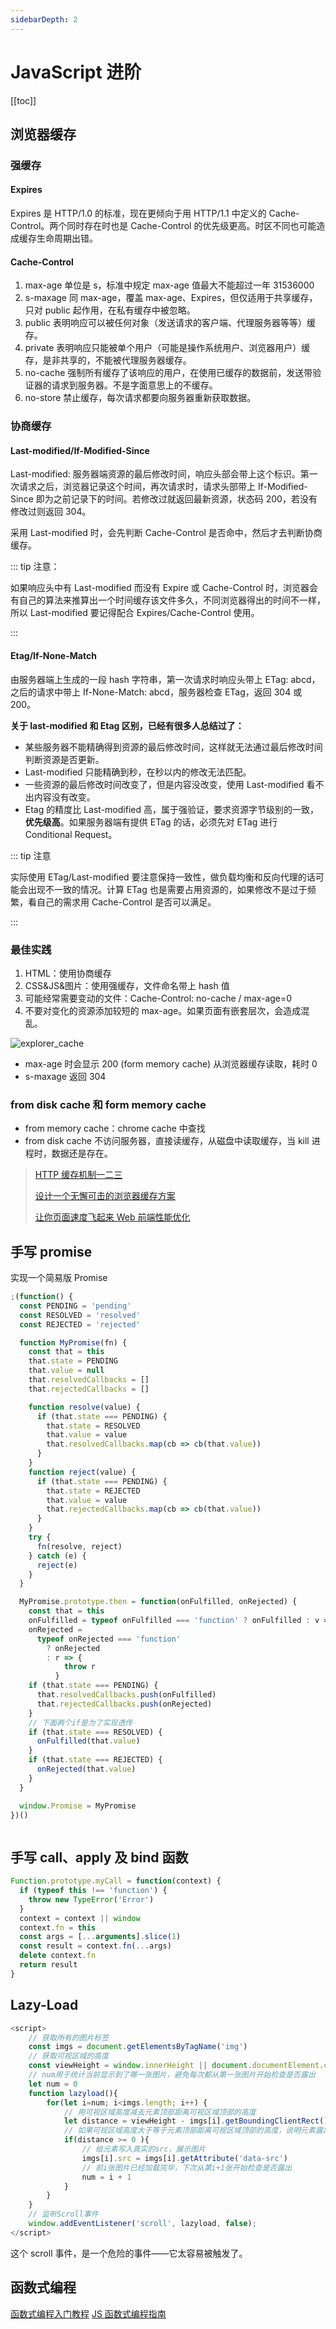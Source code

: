 ```yaml
---
sidebarDepth: 2
---
```


# JavaScript 进阶

[[toc]]

## 浏览器缓存

### 强缓存

#### Expires

Expires 是 HTTP/1.0 的标准，现在更倾向于用 HTTP/1.1 中定义的 Cache-Control。两个同时存在时也是 Cache-Control 的优先级更高。时区不同也可能造成缓存生命周期出错。

#### Cache-Control

1. max-age 单位是 s，标准中规定 max-age 值最大不能超过一年 31536000
2. s-maxage 同 max-age，覆盖 max-age、Expires，但仅适用于共享缓存，只对 public 起作用，在私有缓存中被忽略。
3. public 表明响应可以被任何对象（发送请求的客户端、代理服务器等等）缓存。
4. private 表明响应只能被单个用户（可能是操作系统用户、浏览器用户）缓存，是非共享的，不能被代理服务器缓存。
5. no-cache 强制所有缓存了该响应的用户，在使用已缓存的数据前，发送带验证器的请求到服务器。不是字面意思上的不缓存。
6. no-store 禁止缓存，每次请求都要向服务器重新获取数据。

### 协商缓存

#### Last-modified/If-Modified-Since

Last-modified: 服务器端资源的最后修改时间，响应头部会带上这个标识。第一次请求之后，浏览器记录这个时间，再次请求时，请求头部带上 If-Modified-Since 即为之前记录下的时间。若修改过就返回最新资源，状态码 200，若没有修改过则返回 304。

采用 Last-modified 时，会先判断 Cache-Control 是否命中，然后才去判断协商缓存。

::: tip 注意：

如果响应头中有 Last-modified 而没有 Expire 或 Cache-Control 时，浏览器会有自己的算法来推算出一个时间缓存该文件多久，不同浏览器得出的时间不一样，所以 Last-modified 要记得配合 Expires/Cache-Control 使用。

:::

#### Etag/If-None-Match

由服务器端上生成的一段 hash 字符串，第一次请求时响应头带上 ETag: abcd，之后的请求中带上 If-None-Match: abcd，服务器检查 ETag，返回 304 或 200。

**关于 last-modified 和 Etag 区别，已经有很多人总结过了：**

- 某些服务器不能精确得到资源的最后修改时间，这样就无法通过最后修改时间判断资源是否更新。
- Last-modified 只能精确到秒，在秒以内的修改无法匹配。
- 一些资源的最后修改时间改变了，但是内容没改变，使用 Last-modified 看不出内容没有改变。
- Etag 的精度比 Last-modified 高，属于强验证，要求资源字节级别的一致，**优先级高**。如果服务器端有提供 ETag 的话，必须先对 ETag 进行 Conditional Request。

::: tip 注意

实际使用 ETag/Last-modified 要注意保持一致性，做负载均衡和反向代理的话可能会出现不一致的情况。计算 ETag 也是需要占用资源的，如果修改不是过于频繁，看自己的需求用 Cache-Control 是否可以满足。

:::

### 最佳实践

1. HTML：使用协商缓存
2. CSS&JS&图片：使用强缓存，文件命名带上 hash 值
3. 可能经常需要变动的文件：Cache-Control: no-cache / max-age=0
4. 不要对变化的资源添加较短的 max-age。如果页面有嵌套层次，会造成混乱。

![explorer_cache](./imgs/explorer_cache.png)

- max-age 时会显示 200 (form memory cache) 从浏览器缓存读取，耗时 0
- s-maxage 返回 304

### from disk cache 和 form memory cache

- from memory cache：chrome cache 中查找
- from disk cache 不访问服务器，直接读缓存，从磁盘中读取缓存，当 kill 进程时，数据还是存在。

> [HTTP 缓存机制一二三](https://zhuanlan.zhihu.com/p/29750583)
>
> [设计一个无懈可击的浏览器缓存方案](https://zhuanlan.zhihu.com/p/28113197)
>
> [让你页面速度飞起来 Web 前端性能优化](https://coding.imooc.com/learn/list/130.html)

## 手写 promise

实现一个简易版 Promise

```js
;(function() {
  const PENDING = 'pending'
  const RESOLVED = 'resolved'
  const REJECTED = 'rejected'

  function MyPromise(fn) {
    const that = this
    that.state = PENDING
    that.value = null
    that.resolvedCallbacks = []
    that.rejectedCallbacks = []

    function resolve(value) {
      if (that.state === PENDING) {
        that.state = RESOLVED
        that.value = value
        that.resolvedCallbacks.map(cb => cb(that.value))
      }
    }
    function reject(value) {
      if (that.state === PENDING) {
        that.state = REJECTED
        that.value = value
        that.rejectedCallbacks.map(cb => cb(that.value))
      }
    }
    try {
      fn(resolve, reject)
    } catch (e) {
      reject(e)
    }
  }

  MyPromise.prototype.then = function(onFulfilled, onRejected) {
    const that = this
    onFulfilled = typeof onFulfilled === 'function' ? onFulfilled : v => v
    onRejected =
      typeof onRejected === 'function'
        ? onRejected
        : r => {
            throw r
          }
    if (that.state === PENDING) {
      that.resolvedCallbacks.push(onFulfilled)
      that.rejectedCallbacks.push(onRejected)
    }
    // 下面两个if是为了实现透传
    if (that.state === RESOLVED) {
      onFulfilled(that.value)
    }
    if (that.state === REJECTED) {
      onRejected(that.value)
    }
  }

  window.Promise = MyPromise
})()
```

```js
```

## 手写 call、apply 及 bind 函数

```js
Function.prototype.myCall = function(context) {
  if (typeof this !== 'function') {
    throw new TypeError('Error')
  }
  context = context || window
  context.fn = this
  const args = [...arguments].slice(1)
  const result = context.fn(...args)
  delete context.fn
  return result
}
```

## Lazy-Load

```js
<script>
    // 获取所有的图片标签
    const imgs = document.getElementsByTagName('img')
    // 获取可视区域的高度
    const viewHeight = window.innerHeight || document.documentElement.clientHeight
    // num用于统计当前显示到了哪一张图片，避免每次都从第一张图片开始检查是否露出
    let num = 0
    function lazyload(){
        for(let i=num; i<imgs.length; i++) {
            // 用可视区域高度减去元素顶部距离可视区域顶部的高度
            let distance = viewHeight - imgs[i].getBoundingClientRect().top
            // 如果可视区域高度大于等于元素顶部距离可视区域顶部的高度，说明元素露出
            if(distance >= 0 ){
                // 给元素写入真实的src，展示图片
                imgs[i].src = imgs[i].getAttribute('data-src')
                // 前i张图片已经加载完毕，下次从第i+1张开始检查是否露出
                num = i + 1
            }
        }
    }
    // 监听Scroll事件
    window.addEventListener('scroll', lazyload, false);
</script>
```

这个 scroll 事件，是一个危险的事件——它太容易被触发了。

## 函数式编程

[函数式编程入门教程](http://www.ruanyifeng.com/blog/2017/02/fp-tutorial.html) [JS 函数式编程指南](https://llh911001.gitbooks.io/mostly-adequate-guide-chinese/content/)
